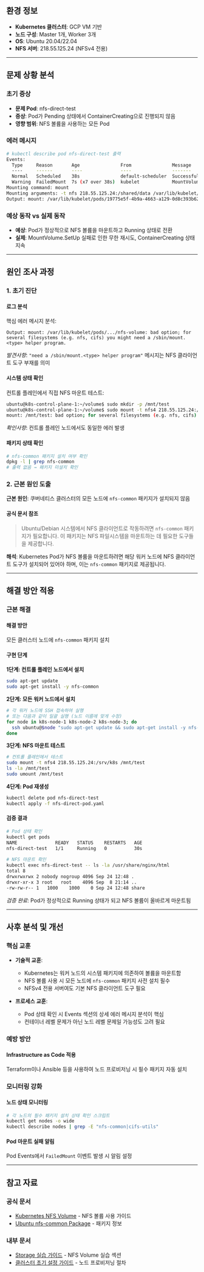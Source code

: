 
## 환경 정보  
  
- **Kubernetes 클러스터**: GCP VM 기반  
- **노드 구성**: Master 1개, Worker 3개  
- **OS**: Ubuntu 20.04/22.04  
- **NFS 서버**: 218.55.125.24 (NFSv4 전용)  
  
---  
  
## 문제 상황 분석  
  
### 초기 증상  
  
- **문제 Pod**: nfs-direct-test  
- **증상**: Pod가 Pending 상태에서 ContainerCreating으로 진행되지 않음  
- **영향 범위**: NFS 볼륨을 사용하는 모든 Pod  
  
### 에러 메시지  
  
```bash  
# kubectl describe pod nfs-direct-test 출력  
Events:  
  Type     Reason       Age               From               Message  
  ----     ------       ----              ----               -------  
  Normal   Scheduled    38s               default-scheduler  Successfully assigned practice/nfs-direct-test to k8s-node-3  
  Warning  FailedMount  7s (x7 over 38s)  kubelet            MountVolume.SetUp failed for volume "nfs-volume" : mount failed: exit status 32  
Mounting command: mount  
Mounting arguments: -t nfs 218.55.125.24:/shared/data /var/lib/kubelet/pods/19775e5f-4b9a-4663-a129-0d8c393b62b9/volumes/kubernetes.io~nfs/nfs-volume  
Output: mount: /var/lib/kubelet/pods/19775e5f-4b9a-4663-a129-0d8c393b62b9/volumes/kubernetes.io~nfs/nfs-volume: bad option; for several filesystems (e.g. nfs, cifs) you might need a /sbin/mount.<type> helper program.  
```  
  
### 예상 동작 vs 실제 동작  
  
- **예상**: Pod가 정상적으로 NFS 볼륨을 마운트하고 Running 상태로 전환  
- **실제**: MountVolume.SetUp 실패로 인한 무한 재시도, ContainerCreating 상태 지속  
  
---  
  
## 원인 조사 과정  
  
### 1. 초기 진단  
  
#### 로그 분석  
  
핵심 에러 메시지 분석:  
```  
Output: mount: /var/lib/kubelet/pods/.../nfs-volume: bad option; for several filesystems (e.g. nfs, cifs) you might need a /sbin/mount.<type> helper program.  
```  
  
*발견사항*: `"need a /sbin/mount.<type> helper program"` 메시지는 NFS 클라이언트 도구 부재를 의미  
  
#### 시스템 상태 확인  
  
컨트롤 플레인에서 직접 NFS 마운트 테스트:  

```bash  
ubuntu@k8s-control-plane-1:~/volume$ sudo mkdir -p /mnt/test  
ubuntu@k8s-control-plane-1:~/volume$ sudo mount -t nfs4 218.55.125.24:/shared/data /mnt/test  
mount: /mnt/test: bad option; for several filesystems (e.g. nfs, cifs) you might need a /sbin/mount.<type> helper program.  
```  
  
*확인사항*: 컨트롤 플레인 노드에서도 동일한 에러 발생  
  
#### 패키지 상태 확인  
  
```bash  
# nfs-common 패키지 설치 여부 확인  
dpkg -l | grep nfs-common  
# 출력 없음 → 패키지 미설치 확인  
```  
  
### 2. 근본 원인 도출  
  
**근본 원인**: 쿠버네티스 클러스터의 모든 노드에 `nfs-common` 패키지가 설치되지 않음  
  
#### 공식 문서 참조  
  
> Ubuntu/Debian 시스템에서 NFS 클라이언트로 작동하려면 `nfs-common` 패키지가 필요합니다. 이 패키지는 NFS 파일시스템을 마운트하는 데 필요한 도구들을 제공합니다.  
  
**해석**: Kubernetes Pod가 NFS 볼륨을 마운트하려면 해당 워커 노드에 NFS 클라이언트 도구가 설치되어 있어야 하며, 이는 `nfs-common` 패키지로 제공됩니다.  
  
---  
  
## 해결 방안 적용  
  
### 근본 해결  
  
#### 해결 방안  
  
모든 클러스터 노드에 `nfs-common` 패키지 설치  
  
#### 구현 단계  
  
**1단계: 컨트롤 플레인 노드에서 설치**  
```bash  
sudo apt-get update  
sudo apt-get install -y nfs-common  
```  
  
**2단계: 모든 워커 노드에서 설치**  
```bash  
# 각 워커 노드에 SSH 접속하여 실행  
# 또는 다음과 같이 일괄 실행 (노드 이름에 맞게 수정)  
for node in k8s-node-1 k8s-node-2 k8s-node-3; do  
  ssh ubuntu@$node "sudo apt-get update && sudo apt-get install -y nfs-common"  
done  
```  
  
**3단계: NFS 마운트 테스트**  
```bash  
# 컨트롤 플레인에서 테스트  
sudo mount -t nfs4 218.55.125.24:/srv/k8s /mnt/test  
ls -la /mnt/test  
sudo umount /mnt/test  
```  
  
**4단계: Pod 재생성**  
```bash  
kubectl delete pod nfs-direct-test  
kubectl apply -f nfs-direct-pod.yaml  
```  
  
#### 검증 결과  
  
```bash  
# Pod 상태 확인  
kubectl get pods  
NAME              READY   STATUS    RESTARTS   AGE  
nfs-direct-test   1/1     Running   0          30s  
  
# NFS 마운트 확인  
kubectl exec nfs-direct-test -- ls -la /usr/share/nginx/html  
total 8  
drwxrwxrwx 2 nobody nogroup 4096 Sep 24 12:48 .  
drwxr-xr-x 3 root   root    4096 Sep  8 21:14 ..  
-rw-rw-r-- 1   1000    1000    0 Sep 24 12:48 share  
```  
  
*검증 완료*: Pod가 정상적으로 Running 상태가 되고 NFS 볼륨이 올바르게 마운트됨  
  
---  
  
## 사후 분석 및 개선  
  
### 핵심 교훈  
  
- **기술적 교훈**:  
  - Kubernetes는 워커 노드의 시스템 패키지에 의존하여 볼륨을 마운트함  
  - NFS 볼륨 사용 시 모든 노드에 `nfs-common` 패키지 사전 설치 필수  
  - NFSv4 전용 서버여도 기본 NFS 클라이언트 도구 필요  
  
- **프로세스 교훈**:  
  - Pod 상태 확인 시 Events 섹션의 상세 에러 메시지 분석이 핵심  
  - 컨테이너 레벨 문제가 아닌 노드 레벨 문제일 가능성도 고려 필요  
  
### 예방 방안  
  
#### Infrastructure as Code 적용  
  
Terraform이나 Ansible 등을 사용하여 노드 프로비저닝 시 필수 패키지 자동 설치  
  
### 모니터링 강화  
  
#### 노드 상태 모니터링  
  
```bash  
# 각 노드의 필수 패키지 설치 상태 확인 스크립트  
kubectl get nodes -o wide  
kubectl describe nodes | grep -E "nfs-common|cifs-utils"  
```  
  
#### Pod 마운트 실패 알림  
  
Pod Events에서 `FailedMount` 이벤트 발생 시 알림 설정  
  
---  
  
## 참고 자료  
  
### 공식 문서  
  
- [Kubernetes NFS Volume](https://kubernetes.io/docs/concepts/storage/volumes/#nfs) - NFS 볼륨 사용 가이드  
- [Ubuntu nfs-common Package](https://packages.ubuntu.com/search?keywords=nfs-common) - 패키지 정보  
  
### 내부 문서  
  
- [Storage 실습 가이드](docs/week2/07-storage-labs.md) - NFS Volume 실습 섹션  
- [클러스터 초기 설정 가이드](docs/setup/) - 노드 프로비저닝 절차